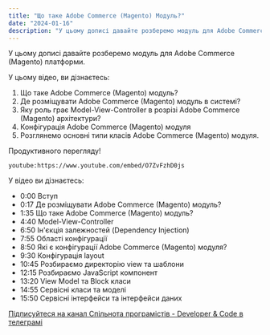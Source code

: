 ```yaml
---
title: "Що таке Adobe Commerce (Magento) Модуль?"
date: "2024-01-16"
description: "У цьому дописі давайте розберемо модуль для Adobe Commerce (Magento) платформи."
---
```


У цьому дописі давайте розберемо модуль для Adobe Commerce (Magento) платформи.

У цьому відео, ви дізнаєтесь:
1. Що таке Adobe Commerce (Magento) модуль?
2. Де розміщувати Adobe Commerce (Magento) модуль в системі?
3. Яку роль грає Model-View-Controller в розрізі Adobe Commerce (Magento) архітектури?
4. Конфігурація Adobe Commerce (Magento) модуля
5. Розглянемо основні типи класів Adobe Commerce (Magento) модуля.

Продуктивного перегляду!

`youtube:https://www.youtube.com/embed/O7ZvFzhD0js`

У відео ви дізнаєтесь:
- 0:00 Вступ
- 0:17 Де розміщувати Adobe Commerce (Magento) модуль?
- 1:35 Що таке Adobe Commerce (Magento) модуль?
- 4:40 Model-View-Controller
- 6:50 Ін'єкція залежностей (Dependency Injection)
- 7:55 Області конфігурації
- 8:50 Які є конфігурації Adobe Commerce (Magento) модуля?
- 9:30 Конфігурація layout
- 10:45 Розбираємо директорію view та шаблони
- 12:15 Розбираємо JavaScript компонент
- 13:20 View Model та Block класи
- 14:55 Сервісні класи та моделі
- 15:50 Сервісні інтерфейси та інтерфейси даних

[Підписуйтеся на канал Спільнота програмістів - Developer & Code в телеграмі](https://t.me/developerandcode)
